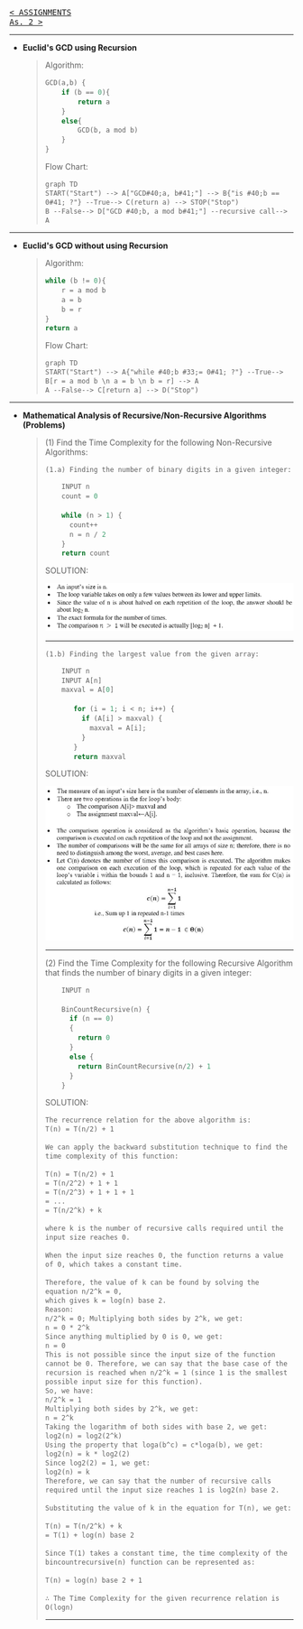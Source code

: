 [<kbd>< ASSIGNMENTS</kbd>](../../README.md#assignments-qa)  
[<kbd> As. 2 ></kbd>](../a2/assignment_2.md)

---

- **Euclid's GCD using Recursion**
  > Algorithm:
  > ```py
  > GCD(a,b) {
  >     if (b == 0){
  >         return a
  >     }
  >     else{
  >         GCD(b, a mod b)
  >     }
  > }
  > ```
  > Flow Chart:
  > ```mermaid
  > graph TD
  > START("Start") --> A["GCD#40;a, b#41;"] --> B{"is #40;b == 0#41; ?"} --True--> C(return a) --> STOP("Stop")
  > B --False--> D["GCD #40;b, a mod b#41;"] --recursive call--> A
  > ```

---

- **Euclid's GCD without using Recursion**
  > Algorithm:
  > ```py
  > while (b != 0){
  >     r = a mod b
  >     a = b
  >     b = r
  > }
  > return a
  > ```
  > Flow Chart:
  > ```mermaid
  > graph TD
  > START("Start") --> A{"while #40;b #33;= 0#41; ?"} --True--> B[r = a mod b \n a = b \n b = r] --> A
  > A --False--> C[return a] --> D("Stop")
  > ```

---

- **Mathematical Analysis of Recursive/Non-Recursive Algorithms (Problems)**
  > 
  > (1) Find the Time Complexity for the following Non-Recursive Algorithms:
  >
  >     (1.a) Finding the number of binary digits in a given integer:
  >```py
  >     INPUT n
  >     count = 0
  > 
  >     while (n > 1) {
  >       count++
  >       n = n / 2
  >     }
  >     return count
  >```
  >SOLUTION:
  >
  > ![](./a1_new2.png)
  >
  >---
  >     (1.b) Finding the largest value from the given array:
  >```py
  >     INPUT n
  >     INPUT A[n]
  >     maxval = A[0]
  > 
  >        for (i = 1; i < n; i++) {
  >          if (A[i] > maxval) {
  >            maxval = A[i];
  >          }
  >        }
  >        return maxval
  >```
  >SOLUTION:
  >
  > ![](./a1_new.jpg)
  >
  >---
  > (2) Find the Time Complexity for the following Recursive Algorithm that finds the number of binary digits in a given integer:
  >```py
  >     INPUT n
  > 
  >     BinCountRecursive(n) {
  >       if (n == 0)
  >       {
  >         return 0
  >       }
  >       else {
  >         return BinCountRecursive(n/2) + 1
  >       }
  >     }
  >```
  >SOLUTION:
  >
  >```
  > The recurrence relation for the above algorithm is:
  > T(n) = T(n/2) + 1
  >
  > We can apply the backward substitution technique to find the time complexity of this function:
  > 
  > T(n) = T(n/2) + 1
  > = T(n/2^2) + 1 + 1
  > = T(n/2^3) + 1 + 1 + 1
  > = ...
  > = T(n/2^k) + k
  > 
  > where k is the number of recursive calls required until the input size reaches 0.
  > 
  > When the input size reaches 0, the function returns a value of 0, which takes a constant time.
  > 
  > Therefore, the value of k can be found by solving the equation n/2^k = 0,
  > which gives k = log(n) base 2.
  > Reason:
  > n/2^k = 0; Multiplying both sides by 2^k, we get:
  > n = 0 * 2^k
  > Since anything multiplied by 0 is 0, we get:
  > n = 0
  > This is not possible since the input size of the function cannot be 0. Therefore, we can say that the base case of the recursion is reached when n/2^k = 1 (since 1 is the smallest possible input size for this function).
  > So, we have:
  > n/2^k = 1
  > Multiplying both sides by 2^k, we get:
  > n = 2^k
  > Taking the logarithm of both sides with base 2, we get:
  > log2(n) = log2(2^k)
  > Using the property that loga(b^c) = c*loga(b), we get:
  > log2(n) = k * log2(2)
  > Since log2(2) = 1, we get:
  > log2(n) = k
  > Therefore, we can say that the number of recursive calls required until the input size reaches 1 is log2(n) base 2.
  > 
  > Substituting the value of k in the equation for T(n), we get:
  > 
  > T(n) = T(n/2^k) + k
  > = T(1) + log(n) base 2
  > 
  > Since T(1) takes a constant time, the time complexity of the bincountrecursive(n) function can be represented as:
  > 
  > T(n) = log(n) base 2 + 1
  > 
  > ∴ The Time Complexity for the given recurrence relation is O(logn)
  >```
  >---
